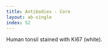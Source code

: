 ```yaml
---
title: Antibodies - Core
layout: ab-single
index: 52
---
```

Human tonsil stained with Ki67 (white).